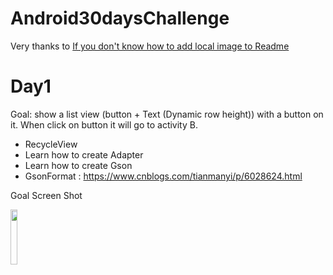 # Android30daysChallenge

Very thanks to [If you don't know how to add local image to Readme](http://felixhayashi.github.io/ReadmeGalleryCreatorForGitHub/)


# Day1

Goal: show a list view (button + Text (Dynamic row height)) with a button on it. When click on button it will go to activity B.

* RecycleView
* Learn how to create Adapter
* Learn how to create Gson
* GsonFormat : https://www.cnblogs.com/tianmanyi/p/6028624.html

Goal Screen Shot

<img src="https://user-images.githubusercontent.com/10529300/40039211-03b1dd06-5848-11e8-8917-d1b52c0facb5.png" width="15%"></img> 

